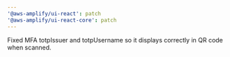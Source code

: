 ```yaml
---
'@aws-amplify/ui-react': patch
'@aws-amplify/ui-react-core': patch
---
```


Fixed MFA totpIssuer and totpUsername so it displays correctly in QR code when scanned.
